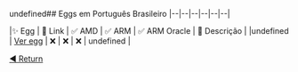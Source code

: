 undefined## Eggs em Português Brasileiro
|--|--|--|--|--|--|

|✨ Egg | 🔗 Link | ✅ AMD | ✅ ARM | ✅ ARM Oracle | 🔰 Descrição |
|undefined | [Ver egg](https://raw.githubusercontent.com/drylian/Pterodactyl-EGGs/main/Eggs/{lang}/samp-connected.json) | ❌ | ❌ | ❌ | undefined |

[ ◀ Return ](../../README.md)

